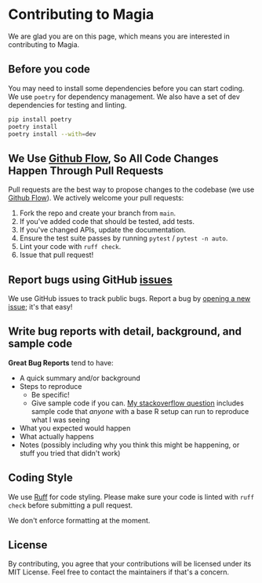 # Contributing to Magia
We are glad you are on this page, which means you are interested in contributing to Magia.

## Before you code
You may need to install some dependencies before you can start coding.
We use `poetry` for dependency management. We also have a set of dev dependencies for testing and linting.

```bash
pip install poetry
poetry install
poetry install --with=dev
```

## We Use [Github Flow](https://guides.github.com/introduction/flow/index.html), So All Code Changes Happen Through Pull Requests
Pull requests are the best way to propose changes to the codebase (we use [Github Flow](https://guides.github.com/introduction/flow/index.html)). We actively welcome your pull requests:

1. Fork the repo and create your branch from `main`.
2. If you've added code that should be tested, add tests.
3. If you've changed APIs, update the documentation.
4. Ensure the test suite passes by running `pytest` / `pytest -n auto`.
5. Lint your code with `ruff check`.
6. Issue that pull request!

## Report bugs using GitHub [issues](https://github.com/magia-hdl/magia/issues)
We use GitHub issues to track public bugs. 
Report a bug by [opening a new issue](https://github.com/magia-hdl/magia/issues/new); it's that easy!

## Write bug reports with detail, background, and sample code
**Great Bug Reports** tend to have:

- A quick summary and/or background
- Steps to reproduce
  - Be specific!
  - Give sample code if you can. [My stackoverflow question](http://stackoverflow.com/q/12488905/180626) includes sample code that *anyone* with a base R setup can run to reproduce what I was seeing
- What you expected would happen
- What actually happens
- Notes (possibly including why you think this might be happening, or stuff you tried that didn't work)

## Coding Style
We use [Ruff](https://docs.astral.sh/ruff/) for code styling. 
Please make sure your code is linted with `ruff check` before submitting a pull request.

We don't enforce formatting at the moment.

## License
By contributing, you agree that your contributions will be licensed under its MIT License.
Feel free to contact the maintainers if that's a concern.